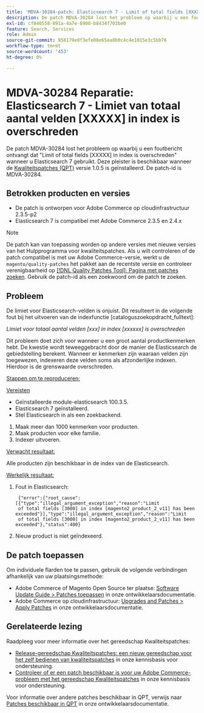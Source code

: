```yaml
---
title: 'MDVA-30284-patch: Elasticsearch 7 - Limit of total fields [XXXXX] in index has been across'
description: De patch MDVA-30284 lost het probleem op waarbij u een foutbericht ontvangt dat "Limit of total fields \[XXXXX\] in index is overschreden" wanneer u Elasticsearch 7 gebruikt. Deze patch is beschikbaar wanneer het [Quality Patches Tool (QPT)](/help/announcements/adobe-commerce-announcements/magento-quality-patches-released-new-tool-to-self-serve-quality-patches.md) v.1.0.5 is geïnstalleerd. De patch-id is MDVA-30284.
exl-id: cf840558-891a-4a7e-8900-b8434f703be0
feature: Search, Services
role: Admin
source-git-commit: 958179e0f3efe08e65ea8b0c4c4e1015e3c5bb76
workflow-type: tm+mt
source-wordcount: '453'
ht-degree: 0%

---
```


# MDVA-30284 Reparatie: Elasticsearch 7 - Limiet van totaal aantal velden [XXXXX] in index is overschreden

De patch MDVA-30284 lost het probleem op waarbij u een foutbericht ontvangt dat &quot;Limit of total fields \[XXXXX\] in index is overschreden&quot; wanneer u Elasticsearch 7 gebruikt. Deze pleister is beschikbaar wanneer de [Kwaliteitspatches (QPT)](/help/announcements/adobe-commerce-announcements/magento-quality-patches-released-new-tool-to-self-serve-quality-patches.md) versie 1.0.5 is geïnstalleerd. De patch-id is MDVA-30284.

## Betrokken producten en versies

* De patch is ontworpen voor Adobe Commerce op cloudinfrastructuur 2.3.5-p2
* Elasticsearch 7 is compatibel met Adobe Commerce 2.3.5 en 2.4.x

>[!NOTE]
>
>De patch kan van toepassing worden op andere versies met nieuwe versies van het Hulpprogramma voor kwaliteitspatches. Als u wilt controleren of de patch compatibel is met uw Adobe Commerce-versie, werkt u de `magento/quality-patches` het pakket aan de recentste versie en controleer verenigbaarheid op [[!DNL Quality Patches Tool]: Pagina met patches zoeken](https://devdocs.magento.com/quality-patches/tool.html#patch-grid). Gebruik de patch-id als een zoekwoord om de patch te zoeken.

## Probleem

De limiet voor Elasticsearch-velden is onjuist. Dit resulteert in de volgende fout bij het uitvoeren van de indexfunctie \[cataloguszoekopdracht\_fulltext\]:

*Limiet voor totaal aantal velden [xxx] in index [xxxxxx] is overschreden*

Dit probleem doet zich voor wanneer u een groot aantal productkenmerken hebt. De kwestie wordt teweeggebracht door de manier de Elasticsearch de gebiedstelling berekent. Wanneer er kenmerken zijn waaraan velden zijn toegewezen, indexeren deze velden soms als afzonderlijke indexen. Hierdoor is de grenswaarde overschreden.

<u>Stappen om te reproduceren:</u>

<u>Vereisten</u>

* Geïnstalleerde module-elasticsearch 100.3.5.
* Elasticsearch 7 geïnstalleerd.
* Stel Elasticsearch in als een zoekbackend.

1. Maak meer dan 1000 kenmerken voor producten.
1. Maak producten voor elke familie.
1. Indexer uitvoeren.

<u>Verwacht resultaat:</u>

Alle producten zijn beschikbaar in de index van de Elasticsearch.

<u>Werkelijk resultaat:</u>

1. Fout in Elasticsearch:

   ```
    {"error":{"root_cause":[{"type":"illegal_argument_exception","reason":"Limit
    of total fields [3000] in index [magento2_product_2_v11] has been exceeded"}],"type":"illegal_argument_exception","reason":"Limit
    of total fields [3000] in index [magento2_product_2_v11] has been exceeded"},"status":400}
   ```

1. Nieuw product is niet geïndexeerd.

## De patch toepassen

Om individuele flarden toe te passen, gebruik de volgende verbindingen afhankelijk van uw plaatsingsmethode:

* Adobe Commerce of Magento Open Source ter plaatse: [Software Update Guide > Patches toepassen](https://devdocs.magento.com/guides/v2.4/comp-mgr/patching/mqp.html) in onze ontwikkelaarsdocumentatie.
* Adobe Commerce op cloudinfrastructuur: [Upgrades and Patches > Apply Patches](https://devdocs.magento.com/cloud/project/project-patch.html) in onze ontwikkelaarsdocumentatie.

## Gerelateerde lezing

Raadpleeg voor meer informatie over het gereedschap Kwaliteitspatches:

* [Release-gereedschap Kwaliteitspatches: een nieuw gereedschap voor het zelf bedienen van kwaliteitspatches](/help/announcements/adobe-commerce-announcements/magento-quality-patches-released-new-tool-to-self-serve-quality-patches.md) in onze kennisbasis voor ondersteuning.
* [Controleer of er een patch beschikbaar is voor uw Adobe Commerce-probleem met het gereedschap Kwaliteitspatches](/help/support-tools/patches-available-in-qpt-tool/check-patch-for-magento-issue-with-magento-quality-patches.md) in onze kennisbasis voor ondersteuning.

Voor informatie over andere patches beschikbaar in QPT, verwijs naar [Patches beschikbaar in QPT](https://devdocs.magento.com/quality-patches/tool.html#patch-grid) in onze ontwikkelaarsdocumentatie.
